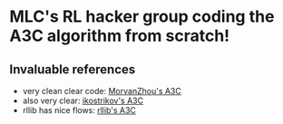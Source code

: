 # MLC's RL hacker group coding the A3C algorithm from scratch!

## Invaluable references 
* very clean clear code: [MorvanZhou's A3C](https://github.com/MorvanZhou/pytorch-A3C/blob/master/discrete_A3C.py)
* also very clear: [ikostrikov's A3C ](https://github.com/ikostrikov/pytorch-a3c/tree/48d95844755e2c3e2c7e48bbd1a7141f7212b63f)
* rllib has nice flows: [rllib's A3C](https://docs.ray.io/en/latest/auto_examples/plot_example-a3c.html)

